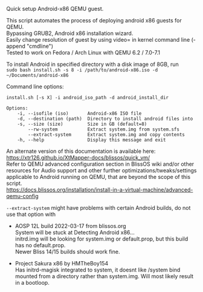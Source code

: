 Quick setup Android-x86 QEMU guest.

This script automates the process of deploying android x86 guests for QEMU.  
Bypassing GRUB2, Android x86 installation wizard.  
Easily change resolution of guest by using video= in kernel command line (-append "cmdline")  
Tested to work on Fedora / Arch Linux with QEMU 6.2 / 7.0-7.1

To install Android in specified directory with a disk image of 8GB, run  
`sudo bash install.sh -s 8 -i /path/to/android-x86.iso -d ~/Documents/android-x86`

Command line options:
```
install.sh [-s X] -i android_iso_path -d android_install_dir

Options:
    -i, --isofile (iso)       Android-x86 ISO file
    -d, --destination (path)  Directory to install android files into
    -s, --size (size)         Size in GB (default=8)
        --rw-system           Extract system.img from system.sfs 
        --extract-system      Extract system.img and copy contents
    -h, --help                Display this message and exit
```
An alternate version of this documentation is available here: https://xtr126.github.io/XtMapper-docs/blissos/quick_vm/  
Refer to QEMU advanced configuration section in BlissOS wiki and/or other resources for Audio support and other further optimizations/tweaks/settings applicable to Android running on QEMU, that are beyond the scope of this script.  
https://docs.blissos.org/installation/install-in-a-virtual-machine/advanced-qemu-config

`--extract-system` might have problems with certain Android builds, do not use that option with
- AOSP 12L build 2022-03-17 from blissos.org  
System will be stuck at Detecting Android x86...  
initrd.img will be looking for system.img or default.prop, but this build has no default.prop.  
Newer Bliss 14/15 builds should work fine.

- Project Sakura x86 by HMTheBoy154  
Has initrd-magisk integrated to system, it doesnt like /system bind mounted from a directory rather than system.img. Will most likely result in a bootloop. 

